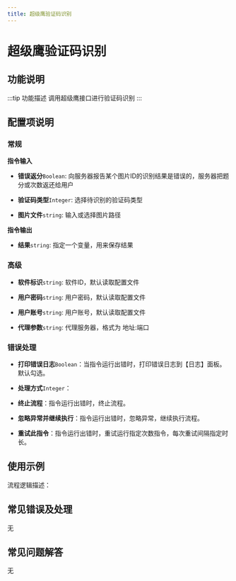 ```yaml
---
title: 超级鹰验证码识别
---
```


# 超级鹰验证码识别

## 功能说明

:::tip 功能描述
调用超级鹰接口进行验证码识别
:::

## 配置项说明

### 常规

**指令输入**

- **错误返分**`Boolean`: 向服务器报告某个图片ID的识别结果是错误的，服务器把题分或次数返还给用户

- **验证码类型**`Integer`: 选择待识别的验证码类型

- **图片文件**`string`: 输入或选择图片路径


**指令输出**

- **结果**`string`: 指定一个变量，用来保存结果

### 高级

- **软件标识**`string`: 软件ID，默认读取配置文件

- **用户密码**`string`: 用户密码，默认读取配置文件

- **用户账号**`string`: 用户账号，默认读取配置文件

- **代理参数**`string`: 代理服务器，格式为 地址:端口

### 错误处理

- **打印错误日志**`Boolean`：当指令运行出错时，打印错误日志到【日志】面板。默认勾选。

- **处理方式**`Integer`：

 - **终止流程**：指令运行出错时，终止流程。

 - **忽略异常并继续执行**：指令运行出错时，忽略异常，继续执行流程。

 - **重试此指令**：指令运行出错时，重试运行指定次数指令，每次重试间隔指定时长。

## 使用示例

流程逻辑描述：

## 常见错误及处理

无

## 常见问题解答

无

